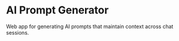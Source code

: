 # AI Prompt Generator

Web app for generating AI prompts that maintain context across chat sessions.